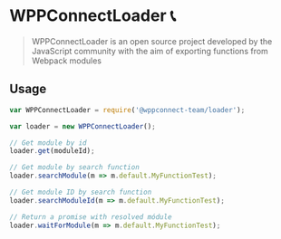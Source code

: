 # WPPConnectLoader 📞

> WPPConnectLoader is an open source project developed by the JavaScript community with the aim of exporting functions from Webpack modules

## Usage
```js
var WPPConnectLoader = require('@wppconnect-team/loader');

var loader = new WPPConnectLoader();

// Get module by id
loader.get(moduleId);

// Get module by search function
loader.searchModule(m => m.default.MyFunctionTest);

// Get module ID by search function
loader.searchModuleId(m => m.default.MyFunctionTest);

// Return a promise with resolved módule
loader.waitForModule(m => m.default.MyFunctionTest);
```
